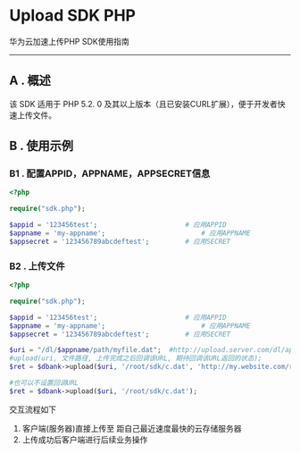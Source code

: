Upload SDK PHP
=====================
华为云加速上传PHP SDK使用指南
* * *

A . 概述
-----------
该 SDK 适用于 PHP 5.2. 0 及其以上版本（且已安装CURL扩展），便于开发者快速上传文件。

B . 使用示例
----------
### B1 . 配置APPID，APPNAME，APPSECRET信息 ###

```php
<?php

require("sdk.php");

$appid = '123456test'; 						# 应用APPID
$appname = 'my-appname';					    # 应用APPNAME
$appsecret = '123456789abcdeftest';    		# 应用SECRET
```

### B2 . 上传文件 ###

```php
<?php

require("sdk.php");

$appid = '123456test'; 						# 应用APPID
$appname = 'my-appname';					    # 应用APPNAME
$appsecret = '123456789abcdeftest';    		# 应用SECRET

$uri = "/dl/$appname/path/myfile.dat";  #http://upload.server.com/dl/appname/path/path2/a.dat  
#upload(uri, 文件路径, 上传完成之后回调该URL, 期待回调该URL返回的状态);
$ret = $dbank->upload($uri, '/root/sdk/c.dat', 'http://my.website.com/rest？a=b', 200);

#也可以不设置回调URL
$ret = $dbank->upload($uri, '/root/sdk/c.dat');
```

交互流程如下

1. 客户端(服务器)直接上传至 距自己最近速度最快的云存储服务器
2. 上传成功后客户端进行后续业务操作
